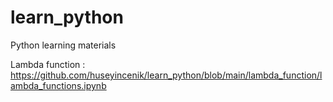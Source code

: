 # learn_python
Python learning materials


Lambda function  : https://github.com/huseyincenik/learn_python/blob/main/lambda_function/lambda_functions.ipynb
